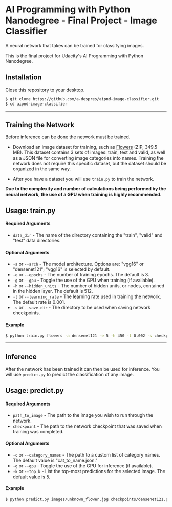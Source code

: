 # AI Programming with Python Nanodegree - Final Project - Image Classifier
A neural network that takes can be trained for classifying images.

This is the final project for Udacity's AI Programming with Python Nanodegree.

## Installation
Close this repository to your desktop.
```sh
$ git clone https://github.com/a-despres/aipnd-image-classifier.git
$ cd aipnd-image-classifier
```

---
## Training the Network
Before inference can be done the network must be trained.
  - Download an image dataset for training, such as [Flowers](https://drive.google.com/open?id=1eDKmf64ozfkkMlJ-uv1bsKjd1o_H_VZK) (ZIP, 349.5 MB). This dataset contains 3 sets of images: train, test and valid, as well as a JSON file for converting image categories into names. Training the network does not require this specific dataset, but the dataset should be organized in the same way.

  - After you have a dataset you will use `train.py` to train the network.

**Due to the complexity and number of calculations being performed by the neural network, the use of a GPU when training is highly recommended.**

## Usage: train.py

#### Required Arguments
  - `data_dir` - The name of the directory containing the "train", "valid" and "test" data directories.

#### Optional Arguments
  - `-a` or `--arch` - The model architecture. Options are: "vgg16" or "densenet121"; "vgg16" is selected by default.
  - `-e` or `--epochs` - The number of training epochs. The default is 3.
  - `-g` or `--gpu` - Toggle the use of the GPU when training (if available).
  - `-h` or `--hidden_units` - The number of hidden units, or nodes, contained in the hidden layer. The default is 512.
  - `-l` or `--learning_rate` - The learning rate used in training the network. The default rate is 0.001.
  - `-s` or `--save-dir` - The directory to be used when saving network checkpoints.

#### Example
```sh
$ python train.py flowers -a densenet121 -e 5 -h 450 -l 0.002 -s checkpoints -g
```

---
## Inference
After the network has been trained it can then be used for inference. You will use `predict.py` to predict the classification of any image.

## Usage: predict.py

#### Required Arguments
  - `path_to_image` - The path to the image you wish to run through the network.
  - `checkpoint` - The path to the network checkpoint that was saved when training was completed.

#### Optional Arguments
  - `-c` or `--category_names` - The path to a custom list of category names. The default value is "cat_to_name.json."
  - `-g` or `--gpu` - Toggle the use of the GPU for inference (if available).
  - `-k` or `--top_k` - List the top-most predictions for the selected image. The default value is 5.

#### Example
```sh
$ python predict.py images/unknown_flower.jpg checkpoints/densenet121.pth -c cat_to_name_alt.json -k 10 -g
```
